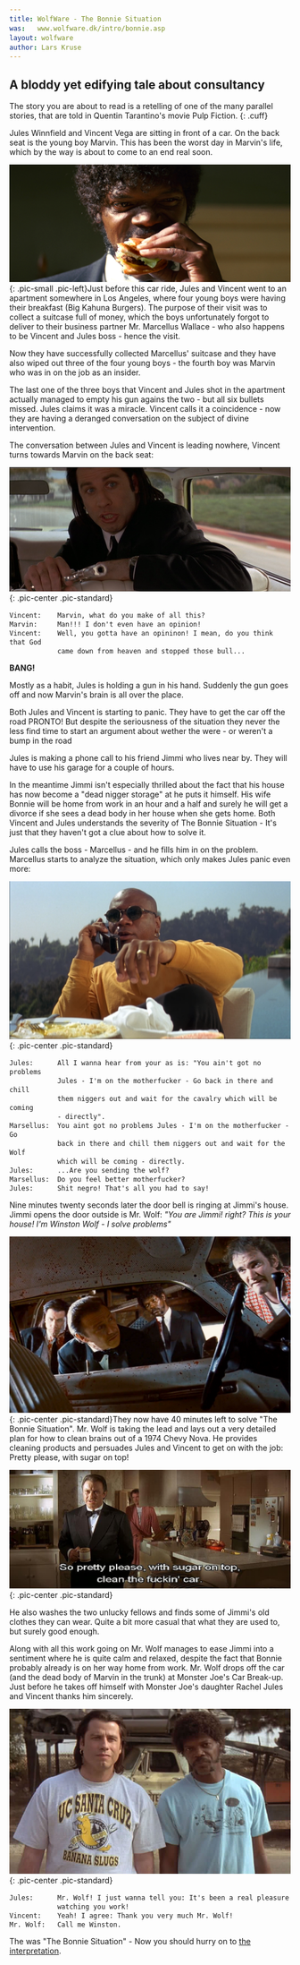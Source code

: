 ```yaml
---
title: WolfWare - The Bonnie Situation
was:   www.wolfware.dk/intro/bonnie.asp
layout: wolfware
author: Lars Kruse
---
```


## A bloddy yet edifying tale about consultancy
The story you are about to read is a retelling of one of the many parallel stories, that are told in Quentin Tarantino's movie Pulp Fiction.
{: .cuff}

Jules Winnfield and Vincent Vega are sitting in front of a car. On the back seat is the young boy Marvin. This has been the worst day in Marvin's life, which by the way is about to come to an end real soon.

![Big Kahuna Burger](/wolfware/images/jules-bkb.jpg){: .pic-small .pic-left}Just before this car ride, Jules and Vincent went to an apartment somewhere in Los Angeles, where four young boys were having their breakfast (Big Kahuna Burgers). The purpose of their visit was to collect a suitcase full of money, which the boys unfortunately forgot to deliver to their business partner Mr. Marcellus Wallace - who also happens to be Vincent and Jules boss - hence the visit.

Now they have successfully collected Marcellus' suitcase and they have also wiped out three of the four young boys - the fourth boy was Marvin who was in on the job as an insider.

The last one of the three boys that Vincent and Jules shot in the apartment actually managed to empty his gun agains the two - but all six bullets missed. Jules claims it was a miracle. Vincent calls it a coincidence - now they are having a deranged conversation on the subject of divine intervention.

The conversation between Jules and Vincent is leading nowhere, Vincent turns towards Marvin on the back seat:

![Vincent Ooops](/wolfware/images/vincent-oops.png){: .pic-center .pic-standard}

    Vincent:    Marvin, what do you make of all this?
    Marvin:     Man!!! I don't even have an opinion!
    Vincent:    Well, you gotta have an opininon! I mean, do you think that God
                came down from heaven and stopped those bull...

__BANG!__

Mostly as a habit, Jules is holding a gun in his hand. Suddenly the gun goes off and now Marvin's brain is all over the place.

Both Jules and Vincent is starting to panic. They have to get the car off the road PRONTO! But despite the seriousness of the situation they never the less find time to start an argument about wether the were - or weren't a bump in the road

Jules is making a phone call to his friend Jimmi who lives near by. They will have to use his garage for a couple of hours.

In the meantime Jimmi isn't especially thrilled about the fact that his house has now become a "dead nigger storage" at he puts it himself. His wife Bonnie will be home from work in an hour and a half and surely he will get a divorce if she sees a dead body in her house when she gets home. Both Vincent and Jules understands the severity of The Bonnie Situation - It's just that they haven't got a clue about how to solve it.

Jules calls the boss - Marcellus - and he fills him in on the problem. Marcellus starts to analyze the situation, which only makes Jules panic even more:

![marcellus](/wolfware/images/marcellus.png){: .pic-center .pic-standard}

    Jules:	    All I wanna hear from your as is: "You ain't got no problems
                Jules - I'm on the motherfucker - Go back in there and chill
                them niggers out and wait for the cavalry which will be coming
                - directly".
    Marsellus:  You aint got no problems Jules - I'm on the motherfucker - Go
                back in there and chill them niggers out and wait for the Wolf
                which will be coming - directly.
    Jules:	    ...Are you sending the wolf?
    Marsellus:  Do you feel better motherfucker?
    Jules:	    Shit negro! That's all you had to say!

Nine minutes twenty seconds later the door bell is ringing at Jimmi's house. Jimmi opens the door outside is Mr. Wolf: _"You are Jimmi! right? This is your house! I'm Winston Wolf - I solve problems"_

![74 Chevy Nova with brains](/wolfware/images/74-chevy-nova-with-brains.jpg){: .pic-center .pic-standard}They now have 40 minutes left to solve "The Bonnie Situation". Mr. Wolf is taking the lead and lays out a very detailed plan for how to clean brains out of a 1974 Chevy Nova. He provides cleaning products and persuades Jules and Vincent to get on with the job: Pretty please, with sugar on top!

![Clean the fucking car](/wolfware/images/clean-the-fucking-car.jpg){: .pic-center .pic-standard}

He also washes the two unlucky fellows and finds some of Jimmi's old clothes they can wear. Quite a bit more casual that what they are used to, but surely good enough.

Along with all this work going on Mr. Wolf manages to ease Jimmi into a sentiment where he is quite calm and relaxed, despite the fact that Bonnie probably already is on her way home from work. Mr. Wolf drops off the car (and the dead body of Marvin in the trunk) at Monster Joe's Car Break-up. Just before he takes off himself with Monster Joe's daughter Rachel Jules and Vincent thanks him sincerely.

![Vincent and Jules, Thank you](/wolfware/images/jules-vincent-thank-you.jpg){: .pic-center .pic-standard}

    Jules:      Mr. Wolf! I just wanna tell you: It's been a real pleasure
                watching you work!
    Vincent:    Yeah! I agree: Thank you very much Mr. Wolf!
    Mr. Wolf:   Call me Winston.

The was "The Bonnie Situation" - Now you should hurry on to [the interpretation](/wolfware/intro/interpretation/).
